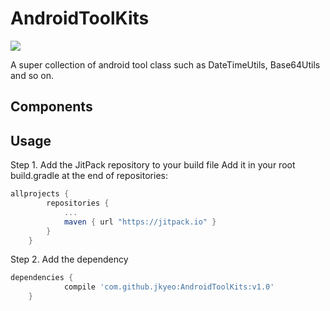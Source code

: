 # AndroidToolKits

[![](https://jitpack.io/v/jkyeo/AndroidToolKits.svg)](https://jitpack.io/#jkyeo/AndroidToolKits)

A super collection of android tool class such as DateTimeUtils, Base64Utils and so on.

## Components

## Usage

Step 1. Add the JitPack repository to your build file
Add it in your root build.gradle at the end of repositories:

```gradle
allprojects {
		repositories {
			...
			maven { url "https://jitpack.io" }
		}
	}
```

Step 2. Add the dependency

```gradle
dependencies {
	        compile 'com.github.jkyeo:AndroidToolKits:v1.0'
	}
```

